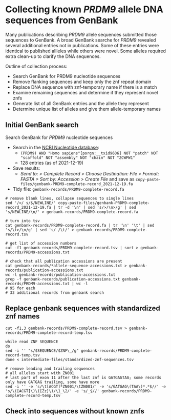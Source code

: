 # Collecting known _PRDM9_ allele DNA sequences from GenBank
Many publications describing _PRDM9_ allele sequences submitted those sequences to GenBank. A broad GenBank searche for _PRDM9_ revealed several additional entries not in publications. Some of these entries were identical to published allleles while others were novel. Some alleles required extra clean-up to clarify the DNA sequences.

Outline of collection process:
- Search GenBank for PRDM9 nucleotide sequences
- Remove flanking sequences and keep only the znf repeat domain
- Replace DNA sequence with znf-temporary name if there is a match
- Examine remaining sequences and determine if they represent novel znfs
- Generate list of all GenBank entries and the allele they represent
- Determine unique list of alleles and give them allele-temporary names

## Initial GenBank search
Search GenBank for _PRDM9_ nucleotide sequences
- Search in the [NCBI Nucleotide database](https://www.ncbi.nlm.nih.gov/nucleotide/):
    - `(PRDM9) AND "Homo sapiens"[porgn:__txid9606] NOT "patch" NOT "scaffold" NOT "assembly" NOT "chain" NOT "ZCWPW1"`
    - 128 entries (as of 2021-12-19)
- Save results:
    - _Send to: > Complete Record > Choose Destination: File > Format: FASTA > Sort by: Accession > Create File_ and save as `copy-paste-files/genbank-PRDM9-complete-record_2021-12-19.fa`
- Tidy file: `genbank-records/PRDM9-complete-record.fa`
```
# remove blank lines, collapse sequences to single lines
sed '/>/ s/$/NEWLINE/' copy-paste-files/genbank-PRDM9-complete-record_2021-12-19.fa | tr -d '\n' | sed 's/>/\n>/g' | sed 's/NEWLINE/\n/' > genbank-records/PRDM9-complete-record.fa

# turn into tsv
cat genbank-records/PRDM9-complete-record.fa | tr '\n' '\t' | sed 's/\t>/\n/g' | sed 's/ /\t/' > genbank-records/PRDM9-complete-record.tsv

# get list of accession numbers
cut -f1 genbank-records/PRDM9-complete-record.tsv | sort > genbank-records/PRDM9-accessions.txt

# check that all publication accessions are present
cat genbank-records/*allele-sequence-accessions.txt > genbank-records/publication-accessions.txt
wc -l genbank-records/publication-accessions.txt
grep -f genbank-records/publication-accessions.txt genbank-records/PRDM9-accessions.txt | wc -l
# 95 for each
# 33 additional records from genbank search
```

## Replace genbank sequences with standardized znf names
```
cut -f1,3 genbank-records/PRDM9-complete-record.tsv > genbank-records/PRDM9-complete-record-temp.tsv 

while read ZNF SEQUENCE
do
sed -i '' "s/$SEQUENCE/$ZNF\_/g" genbank-records/PRDM9-complete-record-temp.tsv
done < intermediate-files/standardized-znf-sequences.tsv

# remove leading and trailing sequences
# all alleles start with ZN001
# last part of exon 11 after the last znf is GATGAGTAA; some records only have GATGAG trailing, some have more
sed -i '' -e 's/\t[ACGT]*ZN001/\tZN001/' -e 's/GATGAG\(TAA\)*.*$//' -e 's/\([ACGT]\)\([Zz]\)/\1_\2/' -e 's/_$//' genbank-records/PRDM9-complete-record-temp.tsv
```

## Check into sequences without known znfs
```

```
